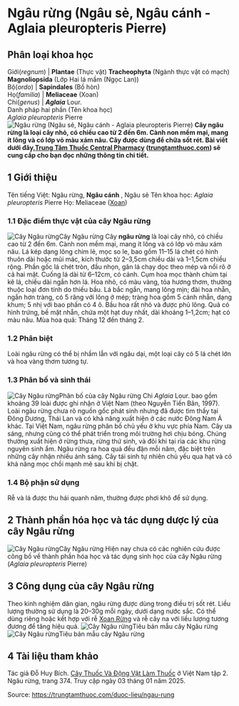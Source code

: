 # Ngâu rừng (Ngâu sẻ, Ngâu cánh - Aglaia pleuropteris Pierre)

Phân loại khoa học  
---  
Giới(_regnum_) |  **Plantae** (Thực vật) **Tracheophyta** (Ngành thực vật có mạch) **Magnoliopsida** (Lớp Hai lá mầm (Ngọc Lan))  
Bộ(_ordo_) | **Sapindales** (Bồ hòn)  
Họ(_familia_) | **Meliaceae** (Xoan)  
Chi(_genus_) | _**Aglaia**_ Lour.  
Danh pháp hai phần (Tên khoa học)  
_Aglaia pleuropteris_ Pierre  
![Ngâu rừng \(Ngâu sẻ, Ngâu cánh - Aglaia pleuropteris Pierre\)](https://trungtamthuoc.com/images/others/ngau-rung-1-2576.jpg)
**Cây ngâu rừng là loại cây nhỏ, có chiều cao từ 2 đến 6m. Cành non mềm mại, mang ít lông và có lớp vỏ màu xám nâu. Cây được dùng để chữa sốt rét. Bài viết dưới đây,[Trung Tâm Thuốc Central Pharmacy](https://trungtamthuoc.com/ "Trung Tâm Thuốc Central Pharmacy") ([trungtamthuoc.com](https://trungtamthuoc.com/ "trungtamthuoc.com")) sẽ cung cấp cho bạn đọc những thông tin chi tiết.**
##  1 Giới thiệu
Tên tiếng Việt: Ngâu rừng, **Ngâu cánh** , Ngâu sẻ
Tên khoa học: _Aglaia pleuropteris_ Pierre
Họ: Meliaceae ([Xoan](https://trungtamthuoc.com/duoc-lieu/cay-xoan "Xoan"))
### 1.1 Đặc điểm thực vật của cây Ngâu rừng 
![Cây Ngâu rừng](https://trungtamthuoc.com/images/item/ngau-rung-1.jpg)Cây Ngâu rừng
Cây **ngâu rừng** là loại cây nhỏ, có chiều cao từ 2 đến 6m. Cành non mềm mại, mang ít lông và có lớp vỏ màu xám nâu. Lá kép dạng lông chim lẻ, mọc so le, bao gồm 11–15 lá chét có hình thuôn dài hoặc mũi mác, kích thước từ 2–3,5cm chiều dài và 1–1,5cm chiều rộng. Phần gốc lá chét tròn, đầu nhọn, gân lá chạy dọc theo mép và nổi rõ ở cả hai mặt. Cuống lá dài từ 6–12cm, có cánh.
Cụm hoa mọc thành chùm tại kẽ lá, chiều dài ngắn hơn lá. Hoa nhỏ, có màu vàng, tỏa hương thơm, thường thuộc loại đơn tính do thiếu bầu. Lá bắc ngắn, mang lông mịn; đài hoa nhẵn, ngắn hơn tràng, có 5 răng với lông ở mép; tràng hoa gồm 5 cánh nhẵn, dạng khum; 5 nhị với bao phấn có 4 ô. Bầu hoa rất nhỏ và được phủ lông.
Quả có hình trứng, bề mặt nhẵn, chứa một hạt duy nhất, dài khoảng 1–1,2cm; hạt có màu nâu.
Mùa hoa quả: Tháng 12 đến tháng 2.
### 1.2 Phân biệt
Loài ngâu rừng có thể bị nhầm lẫn với ngâu dại, một loại cây có 5 lá chét lớn và hoa vàng thơm tương tự.
### 1.3 Phân bố và sinh thái
![Cây Ngâu rừng](https://trungtamthuoc.com/images/item/ngau-rung-2.jpg)Phân bố của cây Ngâu rừng
Chi _Aglaia_ Lour. bao gồm khoảng 39 loài được ghi nhận ở Việt Nam (theo Nguyễn Tiến Bân, 1997). Loài ngâu rừng chưa rõ nguồn gốc phát sinh nhưng đã được tìm thấy tại Đông Dương, Thái Lan và có khả năng xuất hiện ở các nước Đông Nam Á khác.
Tại Việt Nam, ngâu rừng phân bố chủ yếu ở khu vực phía Nam. Cây ưa sáng, nhưng cũng có thể phát triển trong môi trường hơi chịu bóng. Chúng thường xuất hiện ở rừng thưa, rừng thứ sinh, và đôi khi tại rìa các khu rừng nguyên sinh ẩm. Ngâu rừng ra hoa quả đều đặn mỗi năm, đặc biệt trên những cây nhận nhiều ánh sáng. Cây tái sinh tự nhiên chủ yếu qua hạt và có khả năng mọc chồi mạnh mẽ sau khi bị chặt.
### 1.4 Bộ phận sử dụng
Rễ và lá được thu hái quanh năm, thường được phơi khô để sử dụng.
##  2 Thành phần hóa học và tác dụng dược lý của cây Ngâu rừng
![Cây Ngâu rừng](https://trungtamthuoc.com/images/item/ngau-rung-3.jpg)Cây Ngâu rừng
Hiện nay chưa có các nghiên cứu được công bố về thành phần hóa học và tác dụng sinh học của cây Ngâu rừng (_Aglaia pleuropteris_ Pierre)
##  3 Công dụng của cây Ngâu rừng
Theo kinh nghiệm dân gian, ngâu rừng được dùng trong điều trị sốt rét. Liều lượng thường sử dụng là 20–30g mỗi ngày, dưới dạng nước sắc. Có thể dùng riêng hoặc kết hợp với rễ [Xoan Rừng](https://trungtamthuoc.com/duoc-lieu/xoan-rung "Xoan Rừng") và rễ cây na với liều lượng tương đương để tăng hiệu quả.
![Cây Ngâu rừng](https://trungtamthuoc.com/images/item/ngau-rung-4.jpg)Tiêu bản mẫu cây Ngâu rừng
![Cây Ngâu rừng](https://trungtamthuoc.com/images/item/ngau-rung-01.jpg)Tiêu bản mẫu cây Ngâu rừng
##  4 Tài liệu tham khảo
Tác giả Đỗ Huy Bích. [Cây Thuốc Và Động Vật Làm Thuốc](https://trungtamthuoc.com/bai-viet/doc-online-va-tai-mien-phi-pdf-sach-cay-thuoc-va-dong-vat-lam-thuoc-o-viet-nam "Cây Thuốc Và Động Vật Làm Thuốc") ở Việt Nam tập 2. Ngâu rừng, trang 374. Truy cập ngày 03 tháng 01 năm 2025.


Source: https://trungtamthuoc.com/duoc-lieu/ngau-rung